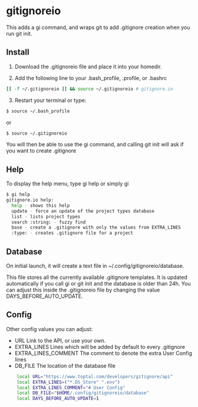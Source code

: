 # gitignoreio

This adds a gi command, and wraps git to add .gitignore creation when you run git init.

## Install 

1. Download the .gitignoreio file and place it into your homedir.

2. Add the following line to your .bash_profile, .profile, or .bashrc

```bash
[[ -f ~/.gitignoreio ]] && source ~/.gitignoreio # gitignore.io
```

3. Restart your terminal or type:
```bash
$ source ~/.bash_profile
```

or

```bash
$ source ~/.gitignoreio
```

You will then be able to use the gi command, and calling git init will ask if you want to create .gitignore

## Help

To display the help menu, type gi help or simply gi

```bash
$ gi help
gitignore.io help:
  help - shows this help
  update - force an update of the project types database
  list - lists project types
  search :string: - fuzzy find
  base - create a .gitignore with only the values from EXTRA_LINES
  :type: - creates .gitignore file for a project
```

## Database

On initial launch, it will create a text file in ~/.config/gitignoreio/database.

This file stores all the currently available .gitignore templates. It is updated automatically if you call gi or git init and the database is older than 24h. You can adjust this inside the .gitignoreio file by changing the value DAYS_BEFORE_AUTO_UPDATE. 

## Config

Other config values you can adjust:
* URL Link to the API, or use your own. 
* EXTRA_LINES Lines which will be added by default to every .gitignore
* EXTRA_LINES_COMMENT The comment to denote the extra User Config lines
* DB_FILE The location of the database file

```bash
    local URL="https://www.toptal.com/developers/gitignore/api"
    local EXTRA_LINES=("*.DS_Store" ".env")
    local EXTRA_LINES_COMMENT="# User Config"
    local DB_FILE="$HOME/.config/gitignoreio/database"
    local DAYS_BEFORE_AUTO_UPDATE=1
```
